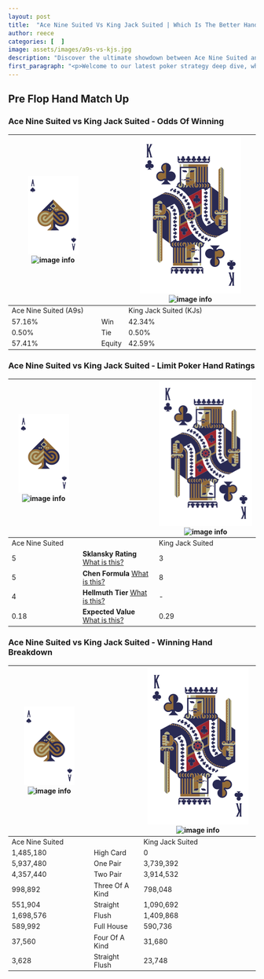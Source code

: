 ```yaml
---
layout: post
title:  "Ace Nine Suited Vs King Jack Suited | Which Is The Better Hand In Poker? A Complete Guide"
author: reece
categories: [  ]
image: assets/images/a9s-vs-kjs.jpg
description: "Discover the ultimate showdown between Ace Nine Suited and King Jack Suited in poker! Uncover the odds, strategies, and scenarios where one hand triumphs over the other. Get ready to up your poker game with this thrilling analysis."
first_paragraph: "<p>Welcome to our latest poker strategy deep dive, where we're pitting two distinct hands against each other in a high-stakes showdown: Ace Nine Suited vs King Jack Suited.</p><p>In the dynamic world of poker, every decision counts, and knowing which hand holds the upper hand is key to your success at the table.</p><p>In this article, we'll dissect these two hands, explore the scenarios where one dominates the other, and equip you with the knowledge to make strategic choices that can tip the odds in your favor.</p><p>Get ready to unravel the intriguing dynamics of these poker hands and elevate your game to new heights.</p>"
---
```




[comment]: # (sp0)

## Pre Flop Hand Match Up

<div class="table hand-ratings" markdown="1"> 



### Ace Nine Suited vs King Jack Suited - Odds Of Winning


    
| ![image info](assets/images/hand1/A.png) ![image info](assets/images/hand1/9s.png) |  | ![image info](assets/images/hand2/K.png) ![image info](assets/images/hand2/Js.png) |
| -------- | -------- | -------- |
| Ace Nine Suited (A9s) |  | King Jack Suited (KJs) |
| 57.16% | Win | 42.34% |
| 0.50% | Tie | 0.50% |
| 57.41% | Equity | 42.59% |




[comment]: # (sp1)



### Ace Nine Suited vs King Jack Suited - Limit Poker Hand Ratings


    
| ![image info](assets/images/hand1/A.png) ![image info](assets/images/hand1/9s.png) |  | ![image info](assets/images/hand2/K.png) ![image info](assets/images/hand2/Js.png) |
| -------- | -------- | -------- |
| Ace Nine Suited |  | King Jack Suited |
| 5 | **Sklansky Rating** [What is this?](/sklansky-rating-explained) | 3 |
| 5 | **Chen Formula** [What is this?](/chen-formula-explained) | 8 |
| 4 | **Hellmuth Tier** [What is this?](/Hellmuth-tier-explained) | - |
| 0.18 | **Expected Value** [What is this?](/expected-value-explained) | 0.29 |




[comment]: # (sp2)



### Ace Nine Suited vs King Jack Suited - Winning Hand Breakdown


    
| ![image info](assets/images/hand1/A.png) ![image info](assets/images/hand1/9s.png) |  | ![image info](assets/images/hand2/K.png) ![image info](assets/images/hand2/Js.png) |
| -------- | -------- | -------- |
| Ace Nine Suited |  | King Jack Suited |
| 1,485,180 | High Card | 0 |
| 5,937,480 | One Pair | 3,739,392 |
| 4,357,440 | Two Pair | 3,914,532 |
| 998,892 | Three Of A Kind | 798,048 |
| 551,904 | Straight | 1,090,692 |
| 1,698,576 | Flush | 1,409,868 |
| 589,992 | Full House | 590,736 |
| 37,560 | Four Of A Kind | 31,680 |
| 3,628 | Straight Flush | 23,748 |




[comment]: # (sp3)



</div>

[comment]: # (sp4)



[comment]: # (sp5)

